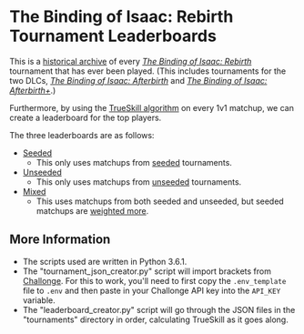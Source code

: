 # The Binding of Isaac: Rebirth Tournament Leaderboards

This is a [historical archive](https://github.com/Krakenos/BoIR-trueskill/tree/master/tournaments) of every *[The Binding of Isaac: Rebirth](http://store.steampowered.com/app/250900/The_Binding_of_Isaac_Rebirth/)* tournament that has ever been played. (This includes tournaments for the two DLCs, *[The Binding of Isaac: Afterbirth](https://store.steampowered.com/app/401920/The_Binding_of_Isaac_Afterbirth/)* and *[The Binding of Isaac: Afterbirth+](https://store.steampowered.com/app/570660/The_Binding_of_Isaac_Afterbirth/)*.)

Furthermore, by using the [TrueSkill algorithm](https://www.microsoft.com/en-us/research/wp-content/uploads/2007/01/NIPS2006_0688.pdf) on every 1v1 matchup, we can create a leaderboard for the top players.

The three leaderboards are as follows:

* [Seeded](https://github.com/Krakenos/BoIR-trueskill/blob/master/leaderboards/seeded_leaderboard.json)
  * This only uses matchups from [seeded](https://github.com/Zamiell/isaac-racing-client/blob/master/mod/CHANGES-RACES.md#seeded) tournaments.
* [Unseeded](https://github.com/Krakenos/BoIR-trueskill/blob/master/leaderboards/unseeded_leaderboard.json)
  * This only uses matchups from [unseeded](https://github.com/Zamiell/isaac-racing-client/blob/master/mod/CHANGES-RACES.md#unseeded) tournaments.
* [Mixed](https://github.com/Krakenos/BoIR-trueskill/blob/master/leaderboards/mixed_leaderboard.json)
  * This uses matchups from both seeded and unseeded, but seeded matchups are [weighted more](https://github.com/Krakenos/BoIR-trueskill/blob/master/leaderboard_creator.py#L10).

## More Information

* The scripts used are written in Python 3.6.1.
* The "tournament_json_creator.py" script will import brackets from [Challonge](http://challonge.com/). For this to work, you'll need to first copy the `.env_template` file to `.env` and then paste in your Challonge API key into the `API_KEY` variable.
* The "leaderboard_creator.py" script will go through the JSON files in the "tournaments" directory in order, calculating TrueSkill as it goes along.
